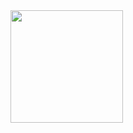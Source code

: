 <!-- <img src="https://raw.githubusercontent.com/Os-Prog/gif/master/j0nesadfz9fifxyd15mr.gif" width="900px" height="400" > -->
<!-- Hello There 👋🏼 -->
<!-- ![visitors](https://visitor-badge.glitch.me/badge?page_id=${os-prog}) -->

<img height="180em" src="https://github-readme-stats.vercel.app/api?username=Os-Prog&show_icons=true&hide_border=true&&count_private=true&include_all_commits=true" />
